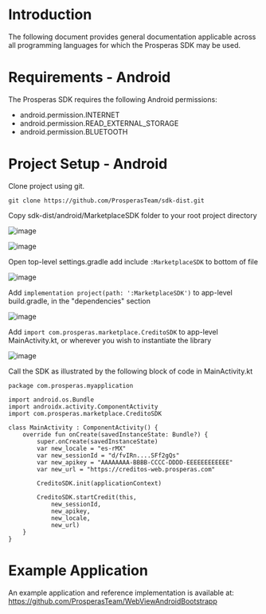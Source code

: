 # Introduction
The following document provides general documentation applicable across all programming languages for which the Prosperas SDK may be used.

# Requirements - Android
The Prosperas SDK requires the following Android permissions:
-	android.permission.INTERNET
-	android.permission.READ_EXTERNAL_STORAGE
-	android.permission.BLUETOOTH

# Project Setup - Android
Clone project using git.

`git clone https://github.com/ProsperasTeam/sdk-dist.git`

Copy sdk-dist/android/MarketplaceSDK folder to your root project directory

![image](https://github.com/ProsperasTeam/sdk-dist/assets/125609244/c808ca6c-3840-446f-8c9f-79a055720446)

![image](https://github.com/ProsperasTeam/sdk-dist/assets/125609244/991172ce-75c0-4e2b-8d94-61cca1ee9a00)

Open top-level settings.gradle add include `:MarketplaceSDK` to bottom of file

![image](https://github.com/ProsperasTeam/sdk-dist/assets/125609244/78c1b909-02d8-49b2-aa50-bb18d260e826)

Add `implementation project(path: ':MarketplaceSDK')` to app-level build.gradle, in the "dependencies" section

![image](https://github.com/ProsperasTeam/sdk-dist/assets/125609244/9746a125-f150-4bec-83eb-94c4e8cffdeb)

Add `import com.prosperas.marketplace.CreditoSDK` to app-level MainActivity.kt, or wherever you wish to instantiate the library

![image](https://github.com/ProsperasTeam/sdk-dist/assets/125609244/aac0bb0e-df50-4bbe-bc0c-c35484811ea5)

Call the SDK as illustrated by the following block of code in MainActivity.kt


    package com.prosperas.myapplication
    
    import android.os.Bundle
    import androidx.activity.ComponentActivity
    import com.prosperas.marketplace.CreditoSDK
    
    class MainActivity : ComponentActivity() {
        override fun onCreate(savedInstanceState: Bundle?) {
            super.onCreate(savedInstanceState)
            var new_locale = "es-rMX"
            var new_sessionId = "d/fvIRn....SFf2gQs"
            var new_apikey = "AAAAAAAA-BBBB-CCCC-DDDD-EEEEEEEEEEEE" 
            var new_url = "https://creditos-web.prosperas.com"

            CreditoSDK.init(applicationContext)

            CreditoSDK.startCredit(this,
                new_sessionId,
                new_apikey,
                new_locale,
                new_url)
        }
    }

# Example Application
An example application and reference implementation is available at: https://github.com/ProsperasTeam/WebViewAndroidBootstrapp
